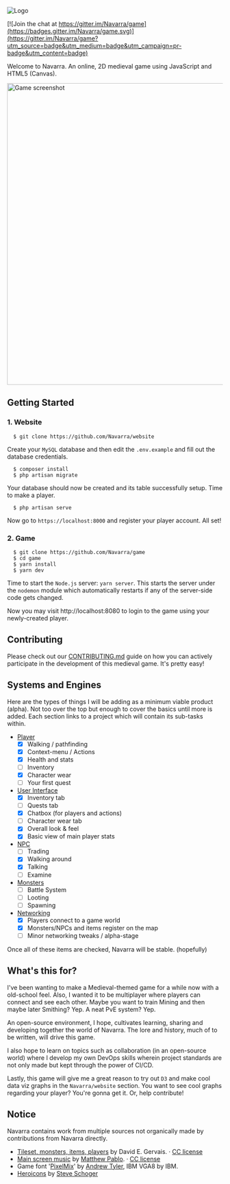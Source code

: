 ![Logo](https://github.com/Navarra/game/raw/master/src/assets/logo.png "Logo")

[![Join the chat at https://gitter.im/Navarra/game](https://badges.gitter.im/Navarra/game.svg)](https://gitter.im/Navarra/game?utm_source=badge&utm_medium=badge&utm_campaign=pr-badge&utm_content=badge)

Welcome to Navarra. An online, 2D medieval game using JavaScript and HTML5 (Canvas).

<img width="704" alt="Game screenshot" src="https://user-images.githubusercontent.com/616320/34860792-9a2c0ee8-f725-11e7-9e60-91b8610926f2.png">

## Getting Started

### 1. Website

      $ git clone https://github.com/Navarra/website

Create your `MySQL` database and then edit the `.env.example` and fill out the database credentials.

      $ composer install
      $ php artisan migrate

Your database should now be created and its table successfully setup. Time to make a player.

      $ php artisan serve

Now go to `https://localhost:8000` and register your player account. All set!

### 2. Game

      $ git clone https://github.com/Navarra/game
      $ cd game
      $ yarn install
      $ yarn dev

Time to start the `Node.js` server: `yarn server`. This starts the server under the `nodemon` module which automatically restarts if any of the server-side code gets changed.

Now you may visit http://localhost:8080 to login to the game using your newly-created player.

## Contributing

Please check out our [CONTRIBUTING.md](https://github.com/Navarra/game/blob/master/CONTRIBUTING.md) guide on how you can actively participate in the development of this medieval game. It's pretty easy!

## Systems and Engines

Here are the types of things I will be adding as a minimum viable product (alpha). Not too over the top but enough to cover the basics until more is added. Each section links to a project which will contain its sub-tasks within.

- [Player](https://github.com/Navarra/game/projects/1)
  - [x] Walking / pathfinding
  - [x] Context-menu / Actions
  - [X] Health and stats
  - [ ] Inventory
  - [X] Character wear
  - [ ] Your first quest
- [User Interface](https://github.com/Navarra/game/projects/2)
  - [x] Inventory tab
  - [ ] Quests tab
  - [x] Chatbox (for players and actions)
  - [ ] Character wear tab
  - [x] Overall look &amp; feel
  - [x] Basic view of main player stats
- [NPC](https://github.com/Navarra/game/projects/3)
  - [ ] Trading
  - [x] Walking around
  - [x] Talking
  - [ ] Examine
- [Monsters](https://github.com/Navarra/game/projects/3)
  - [ ] Battle System
  - [ ] Looting
  - [ ] Spawning
- [Networking](https://github.com/Navarra/game/projects/5)
  - [X] Players connect to a game world
  - [X] Monsters/NPCs and items register on the map
  - [ ] Minor networking tweaks / alpha-stage

Once all of these items are checked, Navarra will be stable. (hopefully)

## What's this for?

I've been wanting to make a Medieval-themed game for a while now with a old-school feel. Also, I wanted it to be multiplayer where players can connect and see each other. Maybe you want to train Mining and then maybe later Smithing? Yep. A neat PvE system? Yep.

An open-source environment, I hope, cultivates learning, sharing and developing together the world of Navarra. The lore and history, much of to be written, will drive this game.

I also hope to learn on topics such as collaboration (in an open-source world) where I develop my own DevOps skills wherein project standards are not only made but kept through the power of CI/CD.

Lastly, this game will give me a great reason to try out `D3` and make cool data viz graphs in the `Navarra/website` section. You want to see cool graphs regarding your player? You're gonna get it. Or, help contribute!

## Notice

Navarra contains work from multiple sources not organically made by contributions from Navarra directly.

- [Tileset, monsters, items, players](http://pousse.rapiere.free.fr/tome/tome-tiles.htm) by David E. Gervais. &middot; [CC license](https://creativecommons.org/licenses/by/3.0/)
- [Main screen music](https://opengameart.org/content/enchanted-festival) by [Matthew Pablo](http://www.matthewpablo.com). &middot; [CC license](https://creativecommons.org/licenses/by/3.0/)
- Game font '[PixelMix](https://www.dafont.com/pixelmix.font)' by [Andrew Tyler](http://andrewtyler.net/fonts/), IBM VGA8 by IBM.
- [Heroicons](https://github.com/sschoger/heroicons-ui) by [Steve Schoger](http://www.steveschoger.com/)
